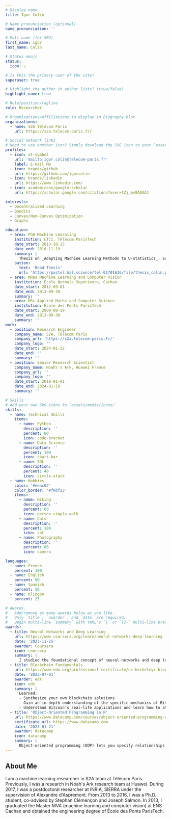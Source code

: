 ```yaml
---
# Display name
title: Igor Colin

# Name pronunciation (optional)
name_pronunciation: ''

# Full name (for SEO)
first_name: Igor
last_name: Colin

# Status emoji
status:
  icon: ☕️

# Is this the primary user of the site?
superuser: true

# Highlight the author in author lists? (true/false)
highlight_name: true

# Role/position/tagline
role: Researcher

# Organizations/Affiliations to display in Biography blox
organizations:
  - name: S2A Télécom Paris
    url: https://s2a.telecom-paris.fr/

# Social network links
# Need to use another icon? Simply download the SVG icon to your `assets/media/icons/` folder.
profiles:
  - icon: at-symbol
    url: 'mailto:igor.colin@telecom-paris.fr'
    label: E-mail Me
  - icon: brands/github
    url: https://github.com/igorcolin
  - icon: brands/linkedin
    url: https://www.linkedin.com/
  - icon: academicons/google-scholar
    url: https://scholar.google.com/citations?user=tZj_mv8AAAAJ

interests:
  - Decentralized Learning
  - Bandits
  - Convex/Non-Convex Optimization
  - Graphs

education:
  - area: PhD Machine Learniing
    institution: LTCI, Télécom ParisTech
    date_start: 2013-10-15
    date_end: 2016-11-19
    summary: |
      Thesis on _Adapting Machine Learning Methods to U-statistics_. Supervised by [Stephan Clémençon](https://www.telecom-paris.fr/stephan-clemencon) and [Joseph Salmon](https://josephsalmon.eu).
    button:
      text: 'Read Thesis'
      url: 'https://pastel.hal.science/tel-01701636/file/thesis_colin.pdf'
  - area: MRes Machine Learning and Computer Vision
    institution: École Normale Supérieure, Cachan
    date_start: 2012-09-01
    date_end: 2013-09-30
    summary: ''
  - area: MSc Applied Maths and Computer Science
    institution: École des Ponts ParisTech
    date_start: 2009-08-19
    date_end: 2013-09-30
    summary: ''
work:
  - position: Research Engineer
    company_name: S2A, Télécom Paris
    company_url: 'https://s2a.telecom-paris.fr/'
    company_logo: ''
    date_start: 2024-01-22
    date_end: ''
    summary: ''
  - position: Senior Research Scientist
    company_name: Noah\'s Ark, Huawei France
    company_url: ''
    company_logo: ''
    date_start: 2018-01-01
    date_end: 2024-01-19
    summary: ''

# Skills
# Add your own SVG icons to `assets/media/icons/`
skills:
  - name: Technical Skills
    items:
      - name: Python
        description: ''
        percent: 80
        icon: code-bracket
      - name: Data Science
        description: ''
        percent: 100
        icon: chart-bar
      - name: SQL
        description: ''
        percent: 40
        icon: circle-stack
  - name: Hobbies
    color: '#eeac02'
    color_border: '#f0bf23'
    items:
      - name: Hiking
        description: ''
        percent: 60
        icon: person-simple-walk
      - name: Cats
        description: ''
        percent: 100
        icon: cat
      - name: Photography
        description: ''
        percent: 80
        icon: camera

languages:
  - name: French
    percent: 100
  - name: English
    percent: 90
  - name: Spanish
    percent: 50
  - name: Klingon
    percent: 25

# Awards.
#   Add/remove as many awards below as you like.
#   Only `title`, `awarder`, and `date` are required.
#   Begin multi-line `summary` with YAML's `|` or `|2-` multi-line prefix and indent 2 spaces below.
awards:
  - title: Neural Networks and Deep Learning
    url: https://www.coursera.org/learn/neural-networks-deep-learning
    date: '2023-11-25'
    awarder: Coursera
    icon: coursera
    summary: |
      I studied the foundational concept of neural networks and deep learning. By the end, I was familiar with the significant technological trends driving the rise of deep learning; build, train, and apply fully connected deep neural networks; implement efficient (vectorized) neural networks; identify key parameters in a neural network’s architecture; and apply deep learning to your own applications.
  - title: Blockchain Fundamentals
    url: https://www.edx.org/professional-certificate/uc-berkeleyx-blockchain-fundamentals
    date: '2023-07-01'
    awarder: edX
    icon: edx
    summary: |
      Learned:
      - Synthesize your own blockchain solutions
      - Gain an in-depth understanding of the specific mechanics of Bitcoin
      - Understand Bitcoin’s real-life applications and learn how to attack and destroy Bitcoin, Ethereum, smart contracts and Dapps, and alternatives to Bitcoin’s Proof-of-Work consensus algorithm
  - title: 'Object-Oriented Programming in R'
    url: https://www.datacamp.com/courses/object-oriented-programming-with-s3-and-r6-in-r
    certificate_url: https://www.datacamp.com
    date: '2023-01-21'
    awarder: datacamp
    icon: datacamp
    summary: |
      Object-oriented programming (OOP) lets you specify relationships between functions and the objects that they can act on, helping you manage complexity in your code. This is an intermediate level course, providing an introduction to OOP, using the S3 and R6 systems. S3 is a great day-to-day R programming tool that simplifies some of the functions that you write. R6 is especially useful for industry-specific analyses, working with web APIs, and building GUIs.
---
```


## About Me

I am a machine learning researcher in S2A team at Télécom Paris. Previously, I was a research in Noah's Ark research team at Huawei. During 2017, I was a postdoctoral researcher at INRIA, SIERRA under the supervision of Alexandre d'Aspremont. From 2013 to 2016, I was a Ph.D. student, co-advised by Stephan Clémençon and Joseph Salmon. In 2013, I graduated the Master MVA (machine learning and computer vision) at ENS Cachan and obtained the engineering degree of École des Ponts ParisTech.
